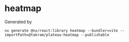 # heatmap

Generated by

```
nx generate @nx/react:library heatmap --bundler=vite --importPath=@takram/plateau-heatmap --publishable
```
